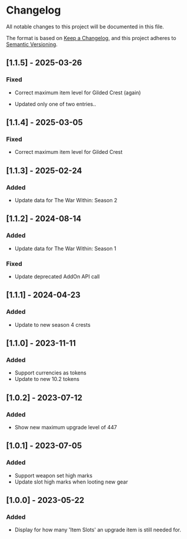 # Changelog
All notable changes to this project will be documented in this file.

The format is based on [Keep a Changelog](https://keepachangelog.com/en/1.0.0/),
and this project adheres to [Semantic Versioning](https://semver.org/spec/v2.0.0.html).

## [1.1.5] - 2025-03-26
### Fixed
 - Correct maximum item level for Gilded Crest (again)
  * Updated only one of two entries..

## [1.1.4] - 2025-03-05
### Fixed
 - Correct maximum item level for Gilded Crest

## [1.1.3] - 2025-02-24
### Added
 - Update data for The War Within: Season 2

## [1.1.2] - 2024-08-14
### Added
 - Update data for The War Within: Season 1
### Fixed
 - Update deprecated AddOn API call

## [1.1.1] - 2024-04-23
### Added
 - Update to new season 4 crests

## [1.1.0] - 2023-11-11
### Added
 - Support currencies as tokens
 - Update to new 10.2 tokens

## [1.0.2] - 2023-07-12
### Added
 - Show new maximum upgrade level of 447

## [1.0.1] - 2023-07-05
### Added
 - Support weapon set high marks
 - Update slot high marks when looting new gear

## [1.0.0] - 2023-05-22
### Added
 - Display for how many 'Item Slots' an upgrade item is still needed for.
